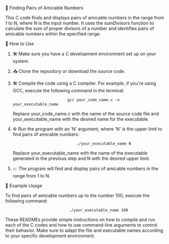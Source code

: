 🧮 Finding Pairs of Amicable Numbers

This C code finds and displays pairs of amicable numbers in the range from 1 to N, where N is the input number. It uses the sumDivisors function to calculate the sum of proper divisors of a number and identifies pairs of amicable numbers within the specified range.

🔧 How to Use

1. 🛠️ Make sure you have a C development environment set up on your system.


2. 📥 Clone the repository or download the source code.


3. 🛠️ Compile the code using a C compiler. For example, if you're using GCC, execute the following command in the terminal:

 							   gcc your_code_name.c -o your_executable_name

	Replace your_code_name.c with the name of the source code file and your_executable_name with the desired name for the executable.


4. ⚙️ Run the program with an 'N' argument, where 'N' is the upper limit to find pairs of amicable numbers:

 								   ./your_executable_name N

	Replace your_executable_name with the name of the executable generated in the previous step and N with the desired upper limit.


5. 📈 The program will find and display pairs of amicable numbers in the range from 1 to N.


📜 Example Usage

To find pairs of amicable numbers up to the number 100, execute the following command:

 								./your_executable_name 100


These READMEs provide simple instructions on how to compile and run each of the C codes and how to use command-line arguments to control their behavior. Make sure to adapt the file and executable names according to your specific development environment.
